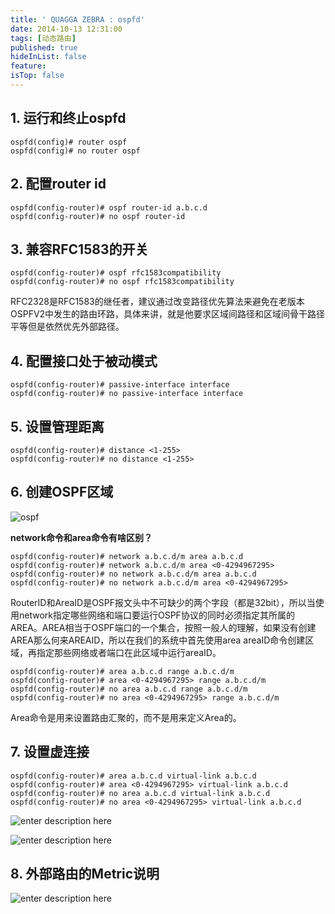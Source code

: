```yaml
---
title: ' QUAGGA ZEBRA : ospfd'
date: 2014-10-13 12:31:00
tags: [动态路由]
published: true
hideInList: false
feature: 
isTop: false
---
```


## 1. 运行和终止ospfd

```
ospfd(config)# router ospf
ospfd(config)# no router ospf
```

## 2. 配置router id

```
ospfd(config-router)# ospf router-id a.b.c.d
ospfd(config-router)# no ospf router-id
```

## 3. 兼容RFC1583的开关

```
ospfd(config-router)# ospf rfc1583compatibility
ospfd(config-router)# no ospf rfc1583compatibility
```

RFC2328是RFC1583的继任者，建议通过改变路径优先算法来避免在老版本OSPFV2中发生的路由环路，具体来讲，就是他要求区域间路径和区域间骨干路径平等但是依然优先外部路径。

## 4. 配置接口处于被动模式

```
ospfd(config-router)# passive-interface interface
ospfd(config-router)# no passive-interface interface
```

## 5. 设置管理距离

```
ospfd(config-router)# distance <1-255> 
ospfd(config-router)# no distance <1-255>
```

## 6. 创建OSPF区域
![ospf](https://rexrock.github.io/post-images/1617148712508.png)

**network命令和area命令有啥区别？**

```
ospfd(config-router)# network a.b.c.d/m area a.b.c.d
ospfd(config-router)# network a.b.c.d/m area <0-4294967295>
ospfd(config-router)# no network a.b.c.d/m area a.b.c.d
ospfd(config-router)# no network a.b.c.d/m area <0-4294967295>
```

RouterID和AreaID是OSPF报文头中不可缺少的两个字段（都是32bit），所以当使用network指定哪些网络和端口要运行OSPF协议的同时必须指定其所属的AREA。AREA相当于OSPF端口的一个集合，按照一般人的理解，如果没有创建AREA那么何来AREAID，所以在我们的系统中首先使用area areaID命令创建区域，再指定那些网络或者端口在此区域中运行areaID。

```
ospfd(config-router)# area a.b.c.d range a.b.c.d/m
ospfd(config-router)# area <0-4294967295> range a.b.c.d/m
ospfd(config-router)# no area a.b.c.d range a.b.c.d/m
ospfd(config-router)# no area <0-4294967295> range a.b.c.d/m
```

Area命令是用来设置路由汇聚的，而不是用来定义Area的。

## 7. 设置虚连接

```
ospfd(config-router)# area a.b.c.d virtual-link a.b.c.d
ospfd(config-router)# area <0-4294967295> virtual-link a.b.c.d
ospfd(config-router)# no area a.b.c.d virtual-link a.b.c.d
ospfd(config-router)# no area <0-4294967295> virtual-link a.b.c.d
```

![enter description here](https://rexrock.github.io/post-images/1617148778812.png)

![enter description here](https://rexrock.github.io/post-images/1617148793821.png)

## 8. 外部路由的Metric说明

![enter description here](https://rexrock.github.io/post-images/1617148921184.png)

